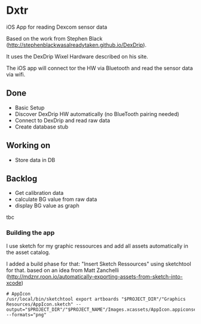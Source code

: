 # Dxtr
iOS App for reading Dexcom sensor data

Based on the work from Stephen Black (http://stephenblackwasalreadytaken.github.io/DexDrip).

It uses the DexDrip Wixel Hardware described on his site.

The iOS app will connect tor the HW via Bluetooth and read the sensor data via wifi.

## Done
* Basic Setup
* Discover DexDrip HW automatically (no BlueTooth pairing needed)
* Connect to DexDrip and read raw data
* Create database stub

## Working on
* Store data in DB

## Backlog
* Get calibration data
* calculate BG value from raw data
* display BG value as graph

tbc

### Building the app
I use sketch for my graphic ressources and add all assets automatically in the asset catalog.

I added a build phase for that: "Insert Sketch Ressources" using sketchtool for that. based on an idea from Matt Zanchelli (http://mdznr.roon.io/automatically-exporting-assets-from-sketch-into-xcode)

```
# AppIcon
/usr/local/bin/sketchtool export artboards "$PROJECT_DIR"/"Graphics Resources/AppIcon.sketch" --output="$PROJECT_DIR"/"$PROJECT_NAME"/Images.xcassets/AppIcon.appiconset --formats="png"
```
